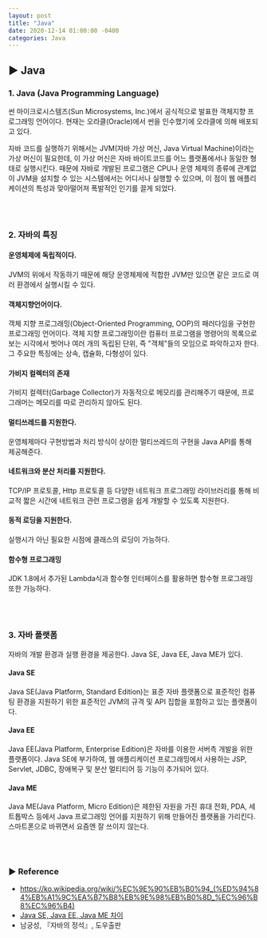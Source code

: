 ```yaml
---
layout: post
title: "Java"
date: 2020-12-14 01:00:00 -0400
categories: Java
---
```


## ▶ Java
### 1. Java (Java Programming Language)
썬 마이크로시스템즈(Sun Microsystems, Inc.)에서 공식적으로 발표한 객체지향 프로그래밍 언어이다. 현재는 오라클(Oracle)에서 썬을 인수했기에 오라클에 의해 배포되고 있다.

자바 코드를 실행하기 위해서는 JVM(자바 가상 머신, Java Virtual Machine)이라는 가상 머신이 필요한데, 이 가상 머신은 자바 바이트코드를 어느 플랫폼에서나 동일한 형태로 실행시킨다. 때문에 자바로 개발된 프로그램은 CPU나 운영 체제의 종류에 관계없이 JVM을 설치할 수 있는 시스템에서는 어디서나 실행할 수 있으며, 이 점이 웹 애플리케이션의 특성과 맞아떨어져 폭발적인 인기를 끌게 되었다.

<br><br>
### 2. 자바의 특징
#### 운영체제에 독립적이다.
JVM의 위에서 작동하기 때문에 해당 운영체제에 적합한 JVM만 있으면 같은 코드로 여러 환경에서 실행시킬 수 있다.

#### 객체지향언어이다.
객체 지향 프로그래밍(Object-Oriented Programming, OOP)의 패러다임을 구현한 프로그래밍 언어이다.
객체 지향 프로그래밍이란 컴퓨터 프로그램을 명령어의 목록으로 보는 시각에서 벗어나 여러 개의 독립된 단위, 즉 "객체"들의 모임으로 파악하고자 한다.
그 주요한 특징에는 상속, 캡슐화, 다형성이 있다.

#### 가비지 컬렉터의 존재
가비지 컬렉터(Garbage Collector)가 자동적으로 메모리를 관리해주기 때문에, 프로그래머는 메모리를 따로 관리하지 않아도 된다.

#### 멀티쓰레드를 지원한다.
운영체제마다 구현방법과 처리 방식이 상이한 멀티쓰레드의 구현을 Java API를 통해 제공해준다.

#### 네트워크와 분산 처리를 지원한다.
TCP/IP 프로토콜, Http 프로토콜 등 다양한 네트워크 프로그래밍 라이브러리를 통해 비교적 짧은 시간에 네트워크 관련 프로그램을 쉽게 개발할 수 있도록 지원한다.

#### 동적 로딩을 지원한다.
실행시가 아닌 필요한 시점에 클래스의 로딩이 가능하다.

#### 함수형 프로그래밍
JDK 1.8에서 추가된 Lambda식과 함수형 인터페이스를 활용하면 함수형 프로그래밍 또한 가능하다.

<br><br>
### 3. 자바 플랫폼
자바의 개발 환경과 실행 환경을 제공한다. Java SE, Java EE, Java ME가 있다.

#### Java SE
Java SE(Java Platform, Standard Edition)는 표준 자바 플랫폼으로 표준적인 컴퓨팅 환경을 지원하기 위한 표준적인 JVM의 규격 및 API 집합을 포함하고 있는 플랫폼이다.

#### Java EE
Java EE(Java Platform, Enterprise Edition)은 자바를 이용한 서버측 개발을 위한 플랫폼이다. Java SE에 부가하여, 웹 애플리케이션 프로그래밍에서 사용하는 JSP, Servlet, JDBC, 장애복구 및 분산 멀티티어 등 기능이 추가되어 있다.

#### Java ME
Java ME(Java Platform, Micro Edition)은 제한된 자원을 가진 휴대 전화, PDA, 세트톱박스 등에서 Java 프로그래밍 언어를 지원하기 위해 만들어진 플랫폼을 가리킨다. 스마트폰으로 바뀌면서 요즘엔 잘 쓰이지 않는다.

<br><br>
### ▶ Reference
- https://ko.wikipedia.org/wiki/%EC%9E%90%EB%B0%94_(%ED%94%84%EB%A1%9C%EA%B7%B8%EB%9E%98%EB%B0%8D_%EC%96%B8%EC%96%B4)
- <a href="https://blog.naver.com/PostView.nhn?blogId=rorean&logNo=221636124268&categoryNo=16&parentCategoryNo=0&viewDate=&currentPage=1&postListTopCurrentPage=1&from=postView
">Java SE, Java EE, Java ME 차이</a>
- 남궁성, 『자바의 정석』, 도우출판
